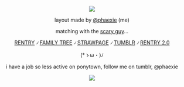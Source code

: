 <div align="center">

![](https://64.media.tumblr.com/cf7591cab880c3e28513b1d06c5b2fe3/a3b8cd28809a7403-3d/s1280x1920/bd0240029f113ca89721507209302fe0f2951a3b.gifv)

layout made by [@phaexie](https://www.tumblr.com/phaexie/787724143817850881/𝐌𝐘-𝐒𝐀𝐕𝐈𝐎𝐔𝐑) (me)

matching with the [scary guy](https://github.com/VINYLSPLENDOR)...

[RENTRY](https://rentry.co/phaexie) ৴ [FAMILY TREE](https://rentry.co/HoHfamilytree) ৴ [STRAWPAGE](https://argentilover.straw.page) ৴ [TUMBLR](https://www.tumblr.com/phaexie) ৴ [RENTRY 2.0](https://rentry.co/DEVIOUS-COOKIES)


 (*ゝω・)ﾉ


i have a job so less active on ponytown, follow me on tumblr, @phaexie

![](https://files.catbox.moe/j5osoq.png)
